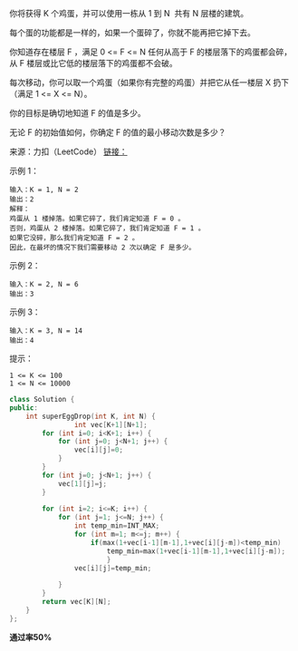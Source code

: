 你将获得 K 个鸡蛋，并可以使用一栋从 1 到 N  共有 N 层楼的建筑。

每个蛋的功能都是一样的，如果一个蛋碎了，你就不能再把它掉下去。

你知道存在楼层 F ，满足 0 <= F <= N 任何从高于 F 的楼层落下的鸡蛋都会碎，从 F 楼层或比它低的楼层落下的鸡蛋都不会破。

每次移动，你可以取一个鸡蛋（如果你有完整的鸡蛋）并把它从任一楼层 X 扔下（满足 1 <= X <= N）。

你的目标是确切地知道 F 的值是多少。

无论 F 的初始值如何，你确定 F 的值的最小移动次数是多少？

来源：力扣（LeetCode）
[链接：](https://leetcode-cn.com/problems/super-egg-drop)


示例 1：
```
输入：K = 1, N = 2
输出：2
解释：
鸡蛋从 1 楼掉落。如果它碎了，我们肯定知道 F = 0 。
否则，鸡蛋从 2 楼掉落。如果它碎了，我们肯定知道 F = 1 。
如果它没碎，那么我们肯定知道 F = 2 。
因此，在最坏的情况下我们需要移动 2 次以确定 F 是多少。
```
示例 2：
```
输入：K = 2, N = 6
输出：3
```
示例 3：
```
输入：K = 3, N = 14
输出：4
```

提示：
```
1 <= K <= 100
1 <= N <= 10000
```
```c++
class Solution {
public:
    int superEggDrop(int K, int N) {
                int vec[K+1][N+1];
        for (int i=0; i<K+1; i++) {
            for (int j=0; j<N+1; j++) {
                vec[i][j]=0;
            }
        }
        for (int j=0; j<N+1; j++) {
            vec[1][j]=j;
        }
        
        for (int i=2; i<=K; i++) {
            for (int j=1; j<=N; j++) {
                int temp_min=INT_MAX;
                for (int m=1; m<=j; m++) {
                    if(max(1+vec[i-1][m-1],1+vec[i][j-m])<temp_min)
                        temp_min=max(1+vec[i-1][m-1],1+vec[i][j-m]);
                        }
                vec[i][j]=temp_min;
               
            }
        }
        return vec[K][N];
    }
};
```
**通过率50%**
